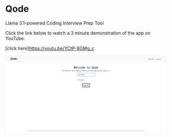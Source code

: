 # Qode
Llama 3.1-powered Coding Interview Prep Tool

Click the link below to watch a 3 minute demonstration of the app on YouTube:

[click here]https://youtu.be/YCtP-8GMg_c

![Alt text](homepage.png)
